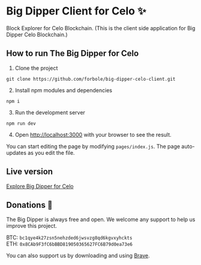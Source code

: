 # Big Dipper Client for Celo :sparkles:

Block Explorer for Celo Blockchain. 
(This is the client side application for Big Dipper Celo Blockchain.)

## How to run The Big Dipper for Celo

1. Clone the project
```
git clone https://github.com/forbole/big-dipper-celo-client.git
```
2. Install npm modules and dependencies
```
npm i
```
3. Run the development server
```
npm run dev
```
4. Open [http://localhost:3000](http://localhost:3000) with your browser to see the result.

You can start editing the page by modifying `pages/index.js`. The page auto-updates as you edit the file.

## Live version

[Explore Big Dipper for Celo](https://celo.bigdipper.live/)

## Donations :pray:

The Big Dipper is always free and open. We welcome any support to help us improve this project.

BTC: `bc1qye4k27zsn5nehzded6jwsvzg8qd6kgvxyhckts`\
ETH: `0x8CAb9F3fC6bBBD819050365627FC6B79d0ea73e6`

You can also support us by downloading and using [Brave](https://brave.com/big517).
